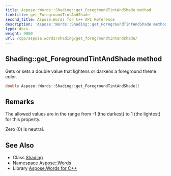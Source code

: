 ```yaml
---
title: Aspose::Words::Shading::get_ForegroundTintAndShade method
linktitle: get_ForegroundTintAndShade
second_title: Aspose.Words for C++ API Reference
description: 'Aspose::Words::Shading::get_ForegroundTintAndShade method. Gets or sets a double value that lightens or darkens a foreground theme color in C++.'
type: docs
weight: 9000
url: /cpp/aspose.words/shading/get_foregroundtintandshade/
---
```

## Shading::get_ForegroundTintAndShade method


Gets or sets a double value that lightens or darkens a foreground theme color.

```cpp
double Aspose::Words::Shading::get_ForegroundTintAndShade()
```

## Remarks


The allowed values are in the range from -1 (the darkest) to 1 (the lightest) for this property.

Zero (0) is neutral.

## See Also

* Class [Shading](../)
* Namespace [Aspose::Words](../../)
* Library [Aspose.Words for C++](../../../)
